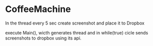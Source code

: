 # CoffeeMachine
In the thread every 5 sec create screenshot and place it to Dropbox


execute Main(), wicth generates thread and in while(true) cicle sends screenshots to dropbox using its api.
